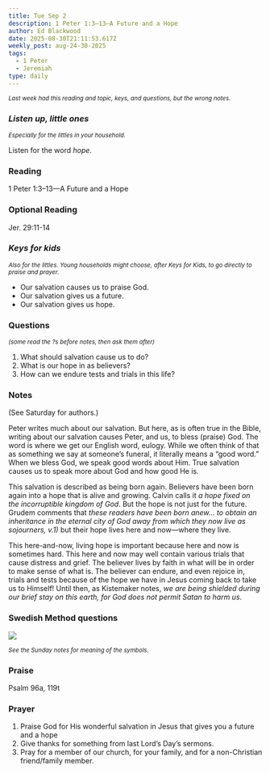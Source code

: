 ```yaml
---
title: Tue Sep 2
description: 1 Peter 1:3–13—A Future and a Hope
author: Ed Blackwood
date: 2025-08-30T21:11:53.617Z
weekly_post: aug-24-30-2025
tags:
  - 1 Peter
  - Jeremiah
type: daily
---
```

<div><small><i>Last week had this reading and topic, keys, and questions, but the wrong notes.</i></small></div>

### *Listen up, little ones*

<div><small><i>Especially for the littles in your household.</i></small></div>

Listen for the word *hope*.

### Reading

1 Peter 1:3–13—A Future and a Hope

### Optional Reading

Jer. 29:11-14

### *Keys for kids*

<div><small><i>Also for the littles. Young households might choose, after Keys for Kids, to go directly to praise and prayer.</i></small></div>

* Our salvation causes us to praise God.
* Our salvation gives us a future.
* Our salvation gives us hope.

### Questions

<div><small><i>(some read the ?s before notes, then ask them after)</i></small></div>

1. What should salvation cause us to do?
2. What is our hope in as believers?
3. How can we endure tests and trials in this life?

### Notes

(See Saturday for authors.)

Peter writes much about our salvation. But here, as is often true in the Bible, writing about our salvation causes Peter, and us, to bless (praise) God. The word is where we get our English word, eulogy. While we often think of that as something we say at someone’s funeral, it literally means a “good word.” When we bless God, we speak good words about Him. True salvation causes us to speak more about God and how good He is. 

This salvation is described as being born again. Believers have been born again into a hope that is alive and growing. Calvin calls it *a hope fixed on the incorruptible kingdom of God*. But the hope is not just for the future. Grudem comments that *these readers have been born anew… to obtain an inheritance in the eternal city of God away from which they now live as sojourners, v.1)* but their hope lives here and now—where they live.

This here-and-now, living hope is important because here and now is sometimes hard. This here and now may well contain various trials that cause distress and grief. The believer lives by faith in what will be in order to make sense of what is. The believer can endure, and even rejoice in, trials and tests because of the hope we have in Jesus coming back to take us to Himself! Until then, as Kistemaker notes, *we are being shielded during our brief stay on this earth, for God does not permit Satan to harm us*.

### Swedish Method questions

![](/static/img/family_worship_study_ed-swedish_questions.png)

<div><small><i>See the Sunday notes for meaning of the symbols.</i></small></div>

### Praise

P﻿salm 96a, 119t

### Prayer

1. Praise God for His wonderful salvation in Jesus that gives you a future and a hope
2. Give thanks for something from last Lord’s Day’s sermons.
3. Pray for a member of our church, for your family, and for a non-Christian friend/family member.
